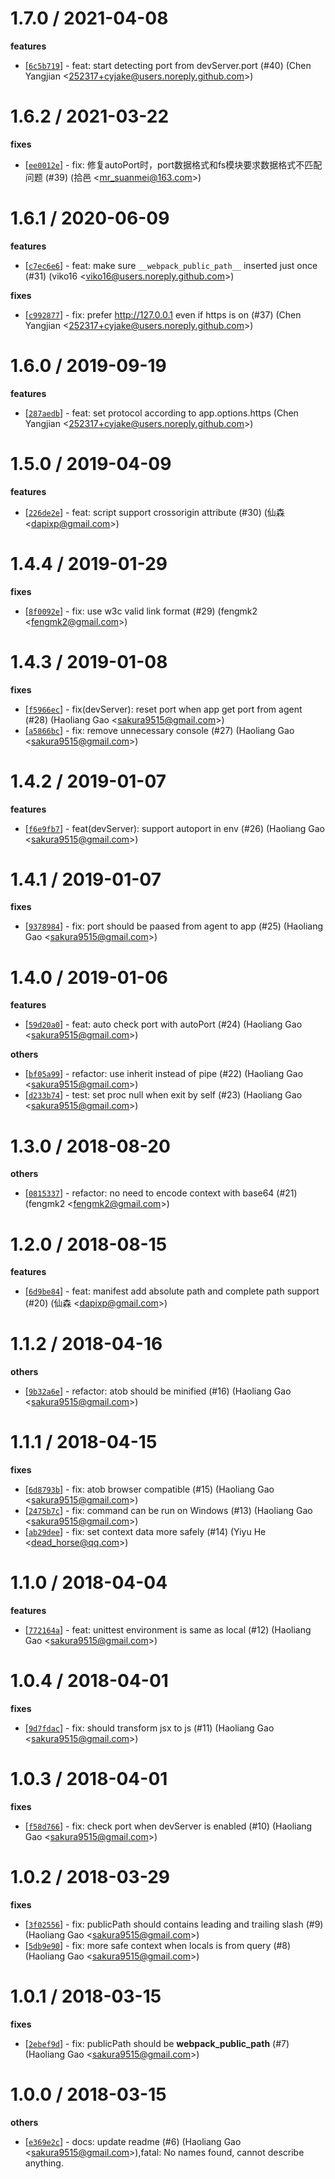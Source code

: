 
1.7.0 / 2021-04-08
==================

**features**
  * [[`6c5b719`](http://github.com/eggjs/egg-view-assets/commit/6c5b71913994a0f18bf4585df6245cbba0390e3f)] - feat: start detecting port from devServer.port (#40) (Chen Yangjian <<252317+cyjake@users.noreply.github.com>>)

1.6.2 / 2021-03-22
==================

**fixes**
  * [[`ee0012e`](http://github.com/eggjs/egg-view-assets/commit/ee0012eca841b1ce2b3264e8154a9a4e3d5f8c15)] - fix: 修复autoPort时，port数据格式和fs模块要求数据格式不匹配问题 (#39) (拾邑 <<mr_suanmei@163.com>>)

1.6.1 / 2020-06-09
==================

**features**
  * [[`c7ec6e6`](http://github.com/eggjs/egg-view-assets/commit/c7ec6e671220a71db0ba59ef485f064ca622ccd7)] - feat: make sure `__webpack_public_path__` inserted just once (#31) (viko16 <<viko16@users.noreply.github.com>>)

**fixes**
  * [[`c992877`](http://github.com/eggjs/egg-view-assets/commit/c992877307e4c4178e3e337a5ca43a982e3254e4)] - fix: prefer http://127.0.0.1 even if https is on (#37) (Chen Yangjian <<252317+cyjake@users.noreply.github.com>>)

1.6.0 / 2019-09-19
==================

**features**
  * [[`287aedb`](http://github.com/eggjs/egg-view-assets/commit/287aedb4e1ee58861e76198a364e4ff9d7122d92)] - feat: set protocol according to app.options.https (Chen Yangjian <<252317+cyjake@users.noreply.github.com>>)

1.5.0 / 2019-04-09
==================

**features**
  * [[`226de2e`](http://github.com/eggjs/egg-view-assets/commit/226de2e5ed9d89bac203ead5a47f2a91fd9158ad)] - feat: script support crossorigin attribute (#30) (仙森 <<dapixp@gmail.com>>)

1.4.4 / 2019-01-29
==================

**fixes**
  * [[`8f0092e`](http://github.com/eggjs/egg-view-assets/commit/8f0092ef4e4dd33b63dbf836bdad72bc7a0b88be)] - fix: use w3c valid link format (#29) (fengmk2 <<fengmk2@gmail.com>>)

1.4.3 / 2019-01-08
==================

**fixes**
  * [[`f5966ec`](http://github.com/eggjs/egg-view-assets/commit/f5966eca57fcfe5819617e264555ba00c9c6c95b)] - fix(devServer): reset port when app get port from agent (#28) (Haoliang Gao <<sakura9515@gmail.com>>)
  * [[`a5866bc`](http://github.com/eggjs/egg-view-assets/commit/a5866bc0b47a0df4d024f44b9fc05d39494fcf47)] - fix: remove unnecessary console (#27) (Haoliang Gao <<sakura9515@gmail.com>>)

1.4.2 / 2019-01-07
==================

**features**
  * [[`f6e9fb7`](http://github.com/eggjs/egg-view-assets/commit/f6e9fb7b51435516ce9d7f20a8de2e7a62b87c61)] - feat(devServer): support autoport in env (#26) (Haoliang Gao <<sakura9515@gmail.com>>)

1.4.1 / 2019-01-07
==================

**fixes**
  * [[`9378984`](http://github.com/eggjs/egg-view-assets/commit/9378984ad71465eb9cc46beba4936e8bb95f97f6)] - fix: port should be paased from agent to app (#25) (Haoliang Gao <<sakura9515@gmail.com>>)

1.4.0 / 2019-01-06
==================

**features**
  * [[`59d20a0`](http://github.com/eggjs/egg-view-assets/commit/59d20a0e7f1451aee14cb1a5117e8cda2d999498)] - feat: auto check port with autoPort (#24) (Haoliang Gao <<sakura9515@gmail.com>>)

**others**
  * [[`bf05a99`](http://github.com/eggjs/egg-view-assets/commit/bf05a99da9661aa731c6938ec7e8443dd381d2eb)] - refactor: use inherit instead of pipe (#22) (Haoliang Gao <<sakura9515@gmail.com>>)
  * [[`d233b74`](http://github.com/eggjs/egg-view-assets/commit/d233b74cc38648a310146802385031d001d971e9)] - test: set proc null when exit by self (#23) (Haoliang Gao <<sakura9515@gmail.com>>)

1.3.0 / 2018-08-20
==================

**others**
  * [[`0815337`](http://github.com/eggjs/egg-view-assets/commit/0815337586c10ed393786bb7c3ad8f08242a9135)] - refactor: no need to encode context with base64 (#21) (fengmk2 <<fengmk2@gmail.com>>)

1.2.0 / 2018-08-15
==================

**features**
  * [[`6d9be84`](http://github.com/eggjs/egg-view-assets/commit/6d9be84495ae1e789e20276f33f184e736cf7e86)] - feat: manifest add absolute path and complete path support (#20) (仙森 <<dapixp@gmail.com>>)

1.1.2 / 2018-04-16
==================

**others**
  * [[`9b32a6e`](http://github.com/eggjs/egg-view-assets/commit/9b32a6ed4e2219e323946fb987e900a1477d66d9)] - refactor: atob should be minified (#16) (Haoliang Gao <<sakura9515@gmail.com>>)

1.1.1 / 2018-04-15
==================

**fixes**
  * [[`6d8793b`](http://github.com/eggjs/egg-view-assets/commit/6d8793b43e98618b2be76101011ad8732906f114)] - fix: atob browser compatible (#15) (Haoliang Gao <<sakura9515@gmail.com>>)
  * [[`2475b7c`](http://github.com/eggjs/egg-view-assets/commit/2475b7c54fe088e2469181eb63f1a48c7c94fdbf)] - fix: command can be run on Windows (#13) (Haoliang Gao <<sakura9515@gmail.com>>)
  * [[`ab29dee`](http://github.com/eggjs/egg-view-assets/commit/ab29deed14e0b6d266fc5a90b8f46950ce096431)] - fix: set context data more safely (#14) (Yiyu He <<dead_horse@qq.com>>)

1.1.0 / 2018-04-04
==================

**features**
  * [[`772164a`](http://github.com/eggjs/egg-view-assets/commit/772164a3669610659cd43614caf7825a74f30c65)] - feat: unittest environment is same as local (#12) (Haoliang Gao <<sakura9515@gmail.com>>)

1.0.4 / 2018-04-01
==================

**fixes**
  * [[`9d7fdac`](http://github.com/eggjs/egg-view-assets/commit/9d7fdac51c6799db63d948b37e94ad47a280a7c4)] - fix: should transform jsx to js (#11) (Haoliang Gao <<sakura9515@gmail.com>>)

1.0.3 / 2018-04-01
==================

**fixes**
  * [[`f58d766`](http://github.com/eggjs/egg-view-assets/commit/f58d766907f6e18627a44d42b3513e41b71bcf09)] - fix: check port when devServer is enabled (#10) (Haoliang Gao <<sakura9515@gmail.com>>)

1.0.2 / 2018-03-29
==================

**fixes**
  * [[`3f02556`](http://github.com/eggjs/egg-view-assets/commit/3f0255680aa8f6460faf08957efdff184c781b3f)] - fix: publicPath should contains leading and trailing slash (#9) (Haoliang Gao <<sakura9515@gmail.com>>)
  * [[`5db9e90`](http://github.com/eggjs/egg-view-assets/commit/5db9e906e85a414ae276e7de1033c1539aff8ea5)] - fix: more safe context when locals is from query (#8) (Haoliang Gao <<sakura9515@gmail.com>>)

1.0.1 / 2018-03-15
==================

**fixes**
  * [[`2ebef9d`](http://github.com/eggjs/egg-view-assets/commit/2ebef9d86235cc8c13dc262f1b767bdad77cea02)] - fix: publicPath should be __webpack_public_path__ (#7) (Haoliang Gao <<sakura9515@gmail.com>>)

1.0.0 / 2018-03-15
==================

**others**
  * [[`e369e2c`](http://github.com/eggjs/egg-view-assets/commit/e369e2c924bb09e949f27e5095c29d7bcddda68a)] - docs: update readme (#6) (Haoliang Gao <<sakura9515@gmail.com>>),fatal: No names found, cannot describe anything.

